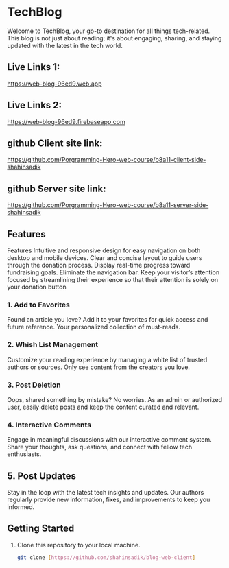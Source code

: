 
# TechBlog

Welcome to TechBlog, your go-to destination for all things tech-related. This blog is not just about reading; it's about engaging, sharing, and staying updated with the latest in the tech world.

## Live Links 1:
https://web-blog-96ed9.web.app

## Live Links 2:
https://web-blog-96ed9.firebaseapp.com


## github Client site link:
https://github.com/Porgramming-Hero-web-course/b8a11-client-side-shahinsadik

## github Server site link:
https://github.com/Porgramming-Hero-web-course/b8a11-server-side-shahinsadik

## Features

Features Intuitive and responsive design for easy navigation on both desktop and mobile devices. Clear and concise layout to guide users through the donation process. Display real-time progress toward fundraising goals. Eliminate the navigation bar. Keep your visitor’s attention focused by streamlining their experience so that their attention is solely on your donation button

### 1. **Add to Favorites**

Found an article you love? Add it to your favorites for quick access and future reference. Your personalized collection of must-reads.

### 2. **Whish List Management**

Customize your reading experience by managing a white list of trusted authors or sources. Only see content from the creators you love.

### 3. **Post Deletion**

Oops, shared something by mistake? No worries. As an admin or authorized user, easily delete posts and keep the content curated and relevant.

### 4. **Interactive Comments**

Engage in meaningful discussions with our interactive comment system. Share your thoughts, ask questions, and connect with fellow tech enthusiasts.

## 5. Post Updates

Stay in the loop with the latest tech insights and updates. Our authors regularly provide new information, fixes, and improvements to keep you informed.

## Getting Started

1. Clone this repository to your local machine.
   ```bash
   git clone [https://github.com/shahinsadik/blog-web-client]
